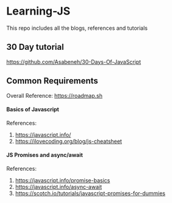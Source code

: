 # Learning-JS
This repo includes all the blogs, references and tutorials


## 30 Day tutorial
https://github.com/Asabeneh/30-Days-Of-JavaScript


## Common Requirements
Overall Reference: https://roadmap.sh

#### Basics of Javascript

References:
1. https://javascript.info/
2. https://ilovecoding.org/blog/js-cheatsheet

#### JS Promises and async/await
References:
1. https://javascript.info/promise-basics
2. https://javascript.info/async-await
3. https://scotch.io/tutorials/javascript-promises-for-dummies








